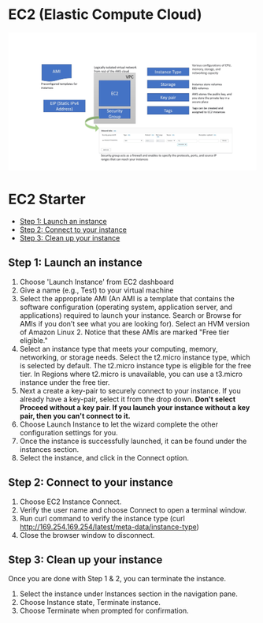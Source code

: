# EC2 (Elastic Compute Cloud)
![alt text](https://github.com/rajdwipchaki/12WeeksAWSJourney/blob/main/wk1/ec2/images/ec2-one-pager.jpg)

# EC2 Starter
- [Step 1: Launch an instance](#launchec2)
- [Step 2: Connect to your instance](#connectec2)
- [Step 3: Clean up your instance](#cleanec2)

## <a name="launchec2">Step 1: Launch an instance</a>
1. Choose 'Launch Instance' from EC2 dashboard
2. Give a name (e.g., Test) to your virtual machine
3. Select the appropriate AMI (An AMI is a template that contains the software configuration (operating system, application server, and applications) required to launch your instance. Search or Browse for AMIs if you don’t see what you are looking for). Select an HVM version of Amazon Linux 2. Notice that these AMIs are marked "Free tier eligible."
4. Select an instance type that meets your computing, memory, networking, or storage needs. Select the t2.micro instance type, which is selected by default. The t2.micro instance type is eligible for the free tier. In Regions where t2.micro is unavailable, you can use a t3.micro instance under the free tier. 
5. Next a create a key-pair to securely connect to your instance. If you already have a key-pair, select it from the drop down. **Don't select Proceed without a key pair. If you launch your instance without a key pair, then you can't connect to it.**
6. Choose Launch Instance to let the wizard complete the other configuration settings for you.
7. Once the instance is successfully launched, it can be found under the instances section.
8. Select the instance, and click in the Connect option.

## <a name="connectec2">Step 2: Connect to your instance</a>
1. Choose EC2 Instance Connect.
2. Verify the user name and choose Connect to open a terminal window.
3. Run curl command to verify the instance type (curl http://169.254.169.254/latest/meta-data/instance-type)
4. Close the browser window to disconnect.

## <a name="cleanec2">Step 3: Clean up your instance</a>
Once you are done with Step 1 & 2, you can terminate the instance.
1. Select the instance under Instances section in the navigation pane.
2. Choose Instance state, Terminate instance.
3. Choose Terminate when prompted for confirmation.
